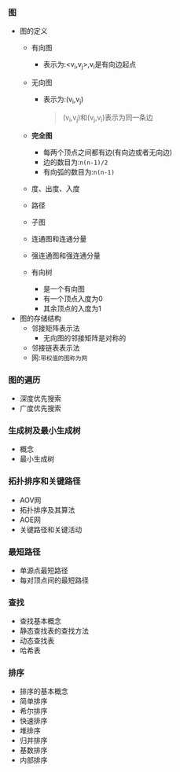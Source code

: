 ### 图
  + 图的定义
    + 有向图
      + 表示为:<v<sub>i</sub>,v<sub>j</sub>>,v<sub>i</sub>是有向边起点
    + 无向图
      + 表示为:(v<sub>i</sub>,v<sub>j</sub>)
        > (v<sub>i</sub>,v<sub>j</sub>)和(v<sub>j</sub>,v<sub>i</sub>)表示为同一条边
    + **完全图**
      + 每两个顶点之间都有边(有向边或者无向边)
      + 边的数目为:`n(n-1)/2`
      + 有向弧的数目为:`n(n-1)`
    + 度、出度、入度
    + 路径
    + 子图
    + 连通图和连通分量
    + 强连通图和强连通分量
    
    + 有向树
      + 是一个有向图
      + 有一个顶点入度为0
      + 其余顶点的入度为1
  + 图的存储结构
    + 邻接矩阵表示法
      + 无向图的邻接矩阵是对称的
    + 邻接链表表示法
    + 网:`带权值的图称为网`
### 图的遍历
  + 深度优先搜索
  + 广度优先搜索
### 生成树及最小生成树
  + 概念
  + 最小生成树
### 拓扑排序和关键路径
  + AOV网
  + 拓扑排序及其算法
  + AOE网
  + 关键路径和关键活动
### 最短路径
  + 单源点最短路径
  + 每对顶点间的最短路径
### 查找
  + 查找基本概念
  + 静态查找表的查找方法
  + 动态查找表
  + 哈希表
### 排序
  + 排序的基本概念
  + 简单排序
  + 希尔排序
  + 快速排序
  + 堆排序
  + 归并排序
  + 基数排序
  + 内部排序

